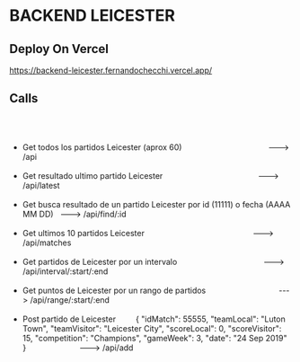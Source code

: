 # BACKEND LEICESTER

## Deploy On Vercel
https://backend-leicester.fernandochecchi.vercel.app/

<h2>Calls</h2>
    <ul>
        <li>Get todos los partidos Leicester (aprox 60)                                       --->  /api</li>
        <li>Get resultado ultimo partido Leicester                                            --->  /api/latest</li>
        <li>Get busca resultado de un partido Leicester por id (11111) o fecha (AAAA MM DD)   --->  /api/find/:id</li>
        <li>Get ultimos 10 partidos Leicester                                                 --->  /api/matches</li>
        <li>Get partidos de Leicester por un intervalo                                        --->  /api/interval/:start/:end</li>
        <li>Get puntos de Leicester por un rango de partidos                                  --->  /api/range/:start/:end</li>
        <li>Post partido de Leicester          {
    "idMatch": 55555,
    "teamLocal": "Luton Town",
    "teamVisitor": "Leicester City",
    "scoreLocal": 0,
    "scoreVisitor": 15,
    "competition": "Champions",
    "gameWeek": 3,
    "date": "24 Sep 2019"
}                         --->  /api/add</li>
    </ul>